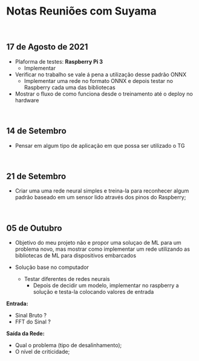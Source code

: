 # Notas Reuniões com Suyama

<br>

## 17 de Agosto de 2021

- Plaforma de testes: **Raspberry Pi 3**
    + Implementar 
- Verificar no trabalho se vale á pena a utilização desse padrão ONNX
    + Implementar uma rede no formato ONNX e depois testar no Raspberry cada uma das bibliotecas
- Mostrar o fluxo de como funciona desde o treinamento até o deploy no hardware

<br>

## 14 de Setembro

- Pensar em algum tipo de aplicação em que possa ser utilizado o TG


<br>

## 21 de Setembro

- Criar uma uma rede neural simples e treina-la para reconhecer algum padrão baseado em um sensor lido através dos pinos do Raspberry;



<br>

## 05 de Outubro

-  Objetivo do meu projeto não e propor uma soluçao de ML para um problema novo, mas mostrar como implementar um rede utilizando as bibliotecas de ML para dispositivos embarcados


- Solução base no computador
	- Testar diferentes de redes neurais
		- Depois de decidir um modelo, implementar no raspberry a solução e testa-la colocando valores de entrada


**Entrada:**
- Sinal Bruto ?
- FFT do Sinal ?

**Saída da Rede:**
- Qual o problema (tipo de desalinhamento);
- O nível de criticidade;